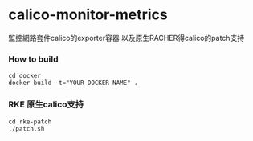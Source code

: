 # calico-monitor-metrics

監控網路套件calico的exporter容器
以及原生RACHER得calico的patch支持

### How to build
```
cd docker
docker build -t="YOUR DOCKER NAME" .
```

### RKE 原生calico支持
```
cd rke-patch
./patch.sh
```
